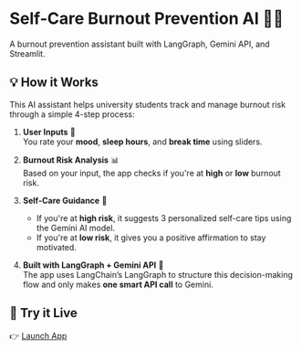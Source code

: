 # Self-Care Burnout Prevention AI 🤖🧘

A burnout prevention assistant built with LangGraph, Gemini API, and Streamlit.

## 💡 How it Works

This AI assistant helps university students track and manage burnout risk through a simple 4-step process:

1. **User Inputs** 🧠  
   You rate your **mood**, **sleep hours**, and **break time** using sliders.

2. **Burnout Risk Analysis** 📊  
   Based on your input, the app checks if you're at **high** or **low** burnout risk.

3. **Self-Care Guidance** 💌  
   - If you're at **high risk**, it suggests 3 personalized self-care tips using the Gemini AI model.  
   - If you're at **low risk**, it gives you a positive affirmation to stay motivated.

4. **Built with LangGraph + Gemini API** 🤖  
   The app uses LangChain’s LangGraph to structure this decision-making flow and only makes **one smart API call** to Gemini.
## 🌟 Try it Live
👉 [Launch App](https://ai-for-burnout-prevention-project.streamlit.app/)
